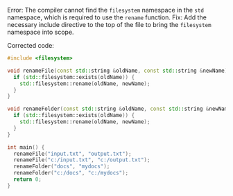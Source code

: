 Error: The compiler cannot find the `filesystem` namespace in the `std` namespace, which is required to use the `rename` function.
Fix: Add the necessary include directive to the top of the file to bring the `filesystem` namespace into scope.

Corrected code:
```cpp
#include <filesystem>

void renameFile(const std::string &oldName, const std::string &newName) {
  if (std::filesystem::exists(oldName)) {
    std::filesystem::rename(oldName, newName);
  }
}

void renameFolder(const std::string &oldName, const std::string &newName) {
  if (std::filesystem::exists(oldName)) {
    std::filesystem::rename(oldName, newName);
  }
}

int main() {
  renameFile("input.txt", "output.txt");
  renameFile("c:/input.txt", "c:/output.txt");
  renameFolder("docs", "mydocs");
  renameFolder("c:/docs", "c:/mydocs");
  return 0;
}
```

